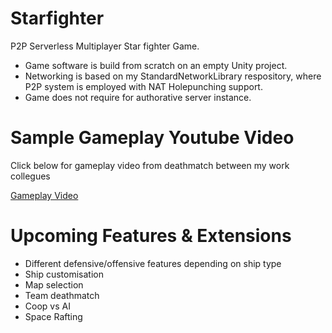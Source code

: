 # Starfighter
P2P Serverless Multiplayer Star fighter Game.
- Game software is build from scratch on an empty Unity project.
- Networking is based on my StandardNetworkLibrary respository, where P2P system is employed with NAT Holepunching support.
- Game does not require for authorative server instance. 

# Sample Gameplay Youtube Video
Click below for gameplay video from deathmatch between my work collegues</br>

[Gameplay Video](https://www.youtube.com/shorts/Xc4PD_t8Tys)

# Upcoming Features & Extensions
- Different defensive/offensive features depending on ship type
- Ship customisation
- Map selection
- Team deathmatch
- Coop vs AI
- Space Rafting

